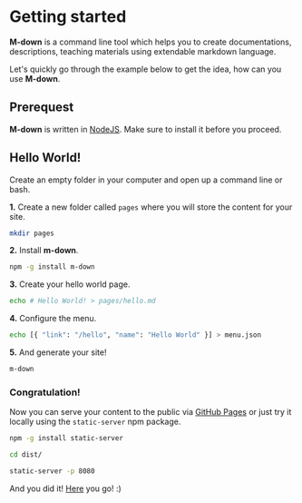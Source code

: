 # Getting started

__M-down__ is a command line tool which helps you to create documentations, descriptions, teaching materials using extendable markdown language.

Let's quickly go through the example below to get the idea, how can you use __M-down__.

## Prerequest

__M-down__ is written in [NodeJS](https://nodejs.org/en/). Make sure to install it before you proceed.

## Hello World!

Create an empty folder in your computer and open up a command line or bash.

__1.__ Create a new folder called `pages` where you will store the content for your site.

```bash
mkdir pages
```

__2.__ Install __m-down__.

```bash
npm -g install m-down
```

__3.__ Create your hello world page.


```bash
echo # Hello World! > pages/hello.md
```

__4.__ Configure the menu.


```bash
echo [{ "link": "/hello", "name": "Hello World" }] > menu.json
```

__5.__ And generate your site!

```bash
m-down
```

### Congratulation!

Now you can serve your content to the public via [GitHub Pages](https://pages.github.com/) or just try it locally using the `static-server` npm package.

```bash
npm -g install static-server
```

```bash
cd dist/

static-server -p 8080
```

And you did it! [Here](http://localhost:8080) you go! :)
